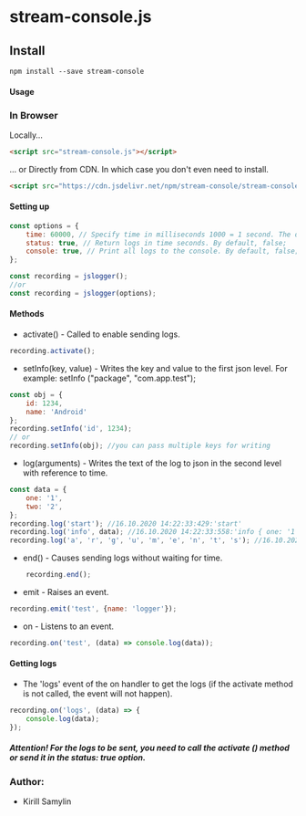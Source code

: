 # stream-console.js

## Install

  ```npm
  npm install --save stream-console
  ```

#### Usage

### In Browser
Locally…

```html
<script src="stream-console.js"></script>
```
… or Directly from CDN. In which case you don't even need to install.

```html
<script src="https://cdn.jsdelivr.net/npm/stream-console/stream-console.js"></script>
```

#### Setting up
```js
const options = {
    time: 60000, // Specify time in milliseconds 1000 = 1 second. The default is 30 seconds (30000);
    status: true, // Return logs in time seconds. By default, false;
    console: true, // Print all logs to the console. By default, false;
};

const recording = jslogger();
//or
const recording = jslogger(options);
```

#### Methods

* activate() - Called to enable sending logs.
```js
recording.activate();
```

* setInfo(key, value) - Writes the key and value to the first json level. For example: setInfo ("package", "com.app.test");
```js
const obj = {
    id: 1234,
    name: 'Android'
};
recording.setInfo('id', 1234);
// or
recording.setInfo(obj); //you can pass multiple keys for writing
```

* log(arguments) - Writes the text of the log to json in the second level with reference to time.
```js
const data = {
    one: '1',
    two: '2',
};
recording.log('start'); //16.10.2020 14:22:33:429:'start'
recording.log('info', data); //16.10.2020 14:22:33:558:'info { one: '1', two: '2' }'
recording.log('a', 'r', 'g', 'u', 'm', 'e', 'n', 't', 's'); //16.10.2020 14:22:35:004:'a r g u m e n t s'
```

* end() - Causes sending logs without waiting for time.
```js
    recording.end();
```

* emit - Raises an event.
```js
recording.emit('test', {name: 'logger'});
```

* on - Listens to an event.
```js
recording.on('test', (data) => console.log(data));
```


#### Getting logs

* The 'logs' event of the on handler to get the logs (if the activate method is not called, the event will not happen).
```js
recording.on('logs', (data) => {
    console.log(data);
});
```

##### Attention! For the logs to be sent, you need to call the activate () method or send it in the status: true option.

### Author:
* Kirill Samylin